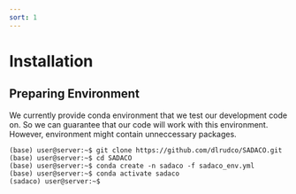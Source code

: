 ```yaml
---
sort: 1
---
```

# Installation 
## Preparing Environment
We currently provide conda environment that we test our development code on. So we can guarantee that our code will work with this environment. However, environment might contain unneccessary packages.


```console
(base) user@server:~$ git clone https://github.com/dlrudco/SADACO.git
(base) user@server:~$ cd SADACO
(base) user@server:~$ conda create -n sadaco -f sadaco_env.yml
(base) user@server:~$ conda activate sadaco
(sadaco) user@server:~$
```